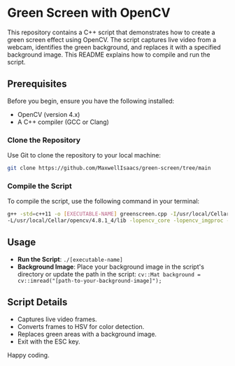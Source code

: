 # Green Screen with OpenCV

This repository contains a C++ script that demonstrates how to create a green screen effect using OpenCV. The script captures live video from a webcam, identifies the green background, and replaces it with a specified background image. This README explains how to compile and run the script.

## Prerequisites

Before you begin, ensure you have the following installed:

- OpenCV (version 4.x)
- A C++ compiler (GCC or Clang)

### Clone the Repository

Use Git to clone the repository to your local machine:

```bash
git clone https://github.com/MaxwellIsaacs/green-screen/tree/main
```

### Compile the Script
To compile the script, use the following command in your terminal:
```bash
g++ -std=c++11 -o [EXECUTABLE-NAME] greenscreen.cpp -I/usr/local/Cellar/opencv/4.8.1_4/include/opencv4 \
-L/usr/local/Cellar/opencv/4.8.1_4/lib -lopencv_core -lopencv_imgproc -lopencv_highgui -lopencv_imgcodecs -lopencv_videoio
```

## Usage
- **Run the Script**: `./[executable-name]`
- **Background Image**: Place your background image in the script's directory or update the path in the script: 
  `cv::Mat background = cv::imread("[path-to-your-background-image]");`

## Script Details
- Captures live video frames.
- Converts frames to HSV for color detection.
- Replaces green areas with a background image.
- Exit with the ESC key.

Happy coding.

